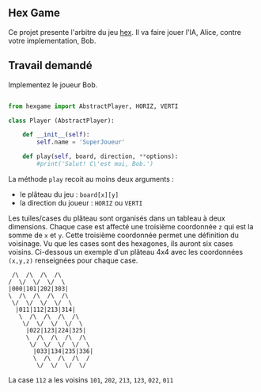 
Hex Game
--------
Ce projet presente l'arbitre du jeu [hex][1]. Il va faire jouer l'IA, Alice, contre votre implementation, Bob.

Travail demandé
---------------
Implementez le joueur Bob.
```py

from hexgame import AbstractPlayer, HORIZ, VERTI

class Player (AbstractPlayer):

    def __init__(self):
        self.name = 'SuperJoueur'

    def play(self, board, direction, **options):
        #print('Salut! C\'est moi, Bob.')
```
La méthode `play` recoit au moins deux arguments :

- le plâteau du jeu : `board[x][y]`
- la direction du joueur : `HORIZ` ou `VERTI`

Les tuiles/cases du plâteau sont organisés dans un tableau à deux dimensions. Chaque case est affecté une troisième coordonnée `z` qui est la somme de `x` et `y`. Cette troisième coordonnée permet une définition du voisinage. Vu que les cases sont des hexagones, ils auront six cases voisins. Ci-dessous un exemple d'un plâteau 4x4 avec les coordonnées `(x,y,z)` renseignées pour chaque case.

```
 /\  /\  /\  /\
/  \/  \/  \/  \
|000|101|202|303|
\  /\  /\  /\  /\
 \/  \/  \/  \/  \
  |011|112|213|314|
   \  /\  /\  /\  /\
    \/  \/  \/  \/  \
     |022|123|224|325|
     \  /\  /\  /\  /\
      \/  \/  \/  \/  \
       |033|134|235|336|
       \  /\  /\  /\  /
        \/  \/  \/  \/
```
La case `112` a les voisins `101`, `202`, `213`, `123`, `022`, `011`

[1]: https://en.wikipedia.org/wiki/Hex_%28board_game%29
